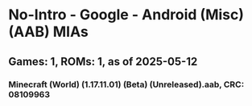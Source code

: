 # No-Intro - Google - Android (Misc) (AAB) MIAs
## Games: 1, ROMs: 1, as of 2025-05-12

### Minecraft (World) (1.17.11.01) (Beta) (Unreleased).aab, CRC: 08109963
